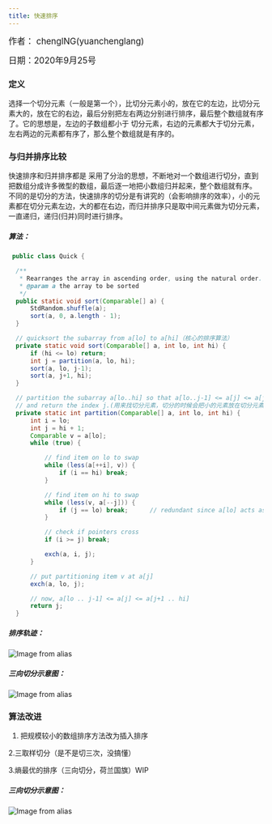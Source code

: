 ```yaml
---
title: 快速排序
---
```


<big>作者： chenglNG(yuanchenglang)</big>

<big>日期：2020年9月25号</big>

### 定义
选择一个切分元素（一般是第一个），比切分元素小的，放在它的左边，比切分元素大的，放在它的右边，最后分别把左右两边分别进行排序，最后整个数组就有序了。它的思想是，左边的子数组都小于
切分元素，右边的元素都大于切分元素，左右两边的元素都有序了，那么整个数组就是有序的。

### 与归并排序比较
快速排序和归并排序都是 采用了分治的思想，不断地对一个数组进行切分，直到把数组分成许多微型的数组，最后逐一地把小数组归并起来，整个数组就有序。
不同的是切分的方法，快速排序的切分是有讲究的（会影响排序的效率），小的元素都在切分元素左边，大的都在右边，而归并排序只是取中间元素做为切分元素，一直递归，递归(归并)同时进行排序。

##### 算法：
  ```java
   public class Quick {

    /**
     * Rearranges the array in ascending order, using the natural order.
     * @param a the array to be sorted
     */
    public static void sort(Comparable[] a) {
        StdRandom.shuffle(a);
        sort(a, 0, a.length - 1);
    }

    // quicksort the subarray from a[lo] to a[hi]（核心的排序算法）
    private static void sort(Comparable[] a, int lo, int hi) {
        if (hi <= lo) return;
        int j = partition(a, lo, hi);
        sort(a, lo, j-1);
        sort(a, j+1, hi);
    }

    // partition the subarray a[lo..hi] so that a[lo..j-1] <= a[j] <= a[j+1..hi]
    // and return the index j.(用来找切分元素，切分的时候会把小的元素放在切分元素的左边，大的放在切分元素右边)
    private static int partition(Comparable[] a, int lo, int hi) {
        int i = lo;
        int j = hi + 1;
        Comparable v = a[lo];
        while (true) { 

            // find item on lo to swap
            while (less(a[++i], v)) {
                if (i == hi) break;
            }

            // find item on hi to swap
            while (less(v, a[--j])) {
                if (j == lo) break;      // redundant since a[lo] acts as sentinel
            }

            // check if pointers cross
            if (i >= j) break;

            exch(a, i, j);
        }

        // put partitioning item v at a[j]
        exch(a, lo, j);

        // now, a[lo .. j-1] <= a[j] <= a[j+1 .. hi]
        return j;
    }
  ```

  ##### 排序轨迹：

  ![Image from alias](~@images/code/quicksort.png)

  ##### 三向切分示意图：

  ![Image from alias](~@images/code/partitioning-overview.png)


### 算法改进    
1. 把规模较小的数组排序方法改为插入排序

2.三取样切分（是不是切三次，没搞懂）

3.熵最优的排序（三向切分，荷兰国旗）WIP
  ##### 三向切分示意图：

  ![Image from alias](~@images/code/partitioning3-overview.png)
